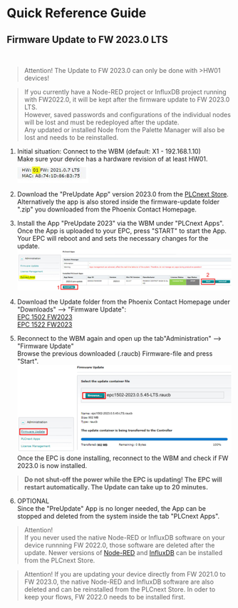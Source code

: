 # Quick Reference Guide<br>

## Firmware Update to FW 2023.0 LTS
<br>

>Attention! The Update to FW 2023.0 can only be done with >HW01 devices! <br>

>If you currently have a Node-RED project or InfluxDB project running with FW2022.0, it will be kept after the firmware update to FW 2023.0 LTS. <br> 
However, saved passwords and configurations of the individual nodes will be lost and must be redeployed after the update. <br> Any updated or installed Node from the Palette Manager will also be lost and needs to be reinstalled.

1. Initial situation: Connect to the WBM (default: X1 - 192.168.1.10) <br>
Make sure your device has a hardware revision of at least HW01. <br>
![HW_RevWBM](/FW_2022/images/Update_Ausgangslage.JPG) <br>

2. Download the "PreUpdate App" version 2023.0 from the [PLCnext Store](https://www.plcnextstore.com/permalinks/apps/latest/60002172000536). Alternatively the app is also stored inside the firmware-update folder ".zip" you downloaded from the Phoenix Contact Homepage. <br>
   
3. Install the App "PreUpdate 2023" via the WBM under "PLCnext Apps". <br>
Once the App is uploaded to your EPC, press "START" to start the App. <br>
Your EPC will reboot and and sets the necessary changes for the update. <BR>
![UpdateWBM](/FW_2023/images/Pre-Update_App2023.jpg) <br>

4. Download the Update folder from the Phoenix Contact Homepage under "Downloads" --> "Firmware Update": <br> [EPC 1502 FW2023](https://www.phoenixcontact.com/product/1185416) <br>
[EPC 1522 FW2023](https://www.phoenixcontact.com/product/1185423) <BR>



5. Reconnect to the WBM again and open up the tab"Administration" --> "Firmware Update" <br>
Browse the previous downloaded (.raucb) Firmware-file and press "Start". <br>
![Update_Firmware](/FW_2023/images/Update_Firmware23.jpg) <br>
Once the EPC is done installing, reconnect to the WBM and check if FW 2023.0 is now installed. <br>

> **Do not shut-off the power while the EPC is updating! The EPC will restart automatically. The Update can take up to 20 minutes.**

6. OPTIONAL <br>
Since the "PreUpdate" App is no longer needed, the App can be stopped and deleted from the system inside the tab "PLCnext Apps". 



> Attention! <br>If you never used the native Node-RED or InfluxDB software on your device runnning FW 2022.0, those software are deleted after the update. Newer versions of [Node-RED](https://www.plcnextstore.com/permalinks/apps/latest/60002172000676) and [InfluxDB](https://www.plcnextstore.com/permalinks/apps/latest/60002172000677) can be installed from the PLCnext Store. <br>

>Attention! 
If you are updating your device directly from FW 2021.0 to FW 2023.0,
the native Node-RED and InfluxDB software are also deleted and can be reinstalled from the PLCnext Store. In oder to keep your flows, FW 2022.0 needs to be installed first.
